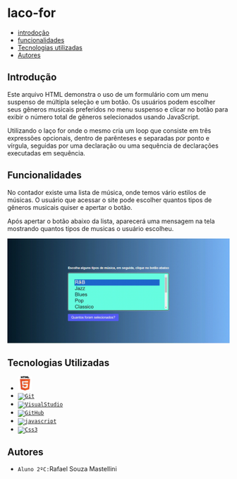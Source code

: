 # laco-for 

* [introdoção](#introducao)
* [funcionalidades](#funcionalidades)
* [Tecnologias utilizadas](#tecnologias-utilizadas)
* [Autores](#autores)

## Introdução
Este arquivo HTML demonstra o uso de um formulário com um menu suspenso de múltipla seleção e um botão. Os usuários podem escolher seus gêneros musicais preferidos no menu suspenso e clicar no botão para exibir o número total de gêneros selecionados usando JavaScript.

Utilizando o laço for onde o mesmo cria um loop que consiste em três expressões opcionais, dentro de parênteses e separadas por ponto e vírgula, seguidas por uma declaração ou uma sequência de declarações executadas em sequência.

## Funcionalidades

No contador existe uma lista de música, onde temos vário estilos de músicas. O usuário que acessar o site pode escolher quantos tipos de gêneros musicais quiser e apertar o botão.

Após apertar o botão abaixo da lista, aparecerá uma mensagem na tela mostrando quantos tipos de musicas o usuário escolheu.

![Site](img/video-music-contar.gif)


## Tecnologias Utilizadas
* [<code><img height="32" src="https://raw.githubusercontent.com/github/explore/80688e429a7d4ef2fca1e82350fe8e3517d3494d/topics/html/html.png" alt="HTML5"/></code>](https://developer.mozilla.org/pt-BR/docs/Web/HTML)
* [<code><img height="32" src="https://www.malwarebytes.com/wp-content/uploads/sites/2/2023/01/asset_upload_file97293_255583.jpg" alt="Git"/></code>](https://git-scm.com/)
* [<code><img height="32" src="https://img.shields.io/badge/VSCode-0078D4?style=for-the-badge&logo=visual%20studio%20code&logoColor=white" alt="VisualStudio"/></code>](https://code.visualstudio.com/)
* [<code><img height="32" src="https://img.shields.io/badge/GitHub-100000?style=for-the-badge&logo=github&logoColor=white" alt="GitHub"/></code>](https://github.com/)
* [<code><img height="32" src="https://upload.wikimedia.org/wikipedia/commons/thumb/9/99/Unofficial_JavaScript_logo_2.svg/1200px-Unofficial_JavaScript_logo_2.svg.png" alt="javascript"/></code>](https://developer.mozilla.org/pt-BR/docs/Web/JavaScript)
* [<code><img height="32" src="https://upload.wikimedia.org/wikipedia/commons/thumb/d/d5/CSS3_logo_and_wordmark.svg/1200px-CSS3_logo_and_wordmark.svg.png" alt="Css3"/></code>](https://developer.mozilla.org/pt-BR/docs/Web/CSS)
## Autores
* ``Aluno 2ºC:``Rafael Souza Mastellini